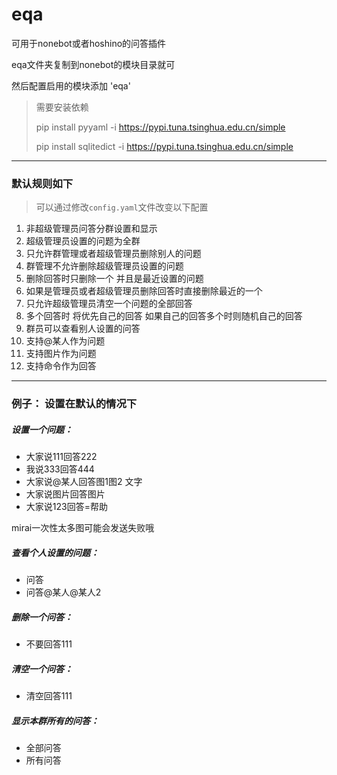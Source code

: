 # eqa
可用于nonebot或者hoshino的问答插件

eqa文件夹复制到nonebot的模块目录就可

然后配置启用的模块添加 'eqa'

> 需要安装依赖
>
> pip install pyyaml -i https://pypi.tuna.tsinghua.edu.cn/simple
>
> pip install sqlitedict -i https://pypi.tuna.tsinghua.edu.cn/simple
---
### 默认规则如下
> 可以通过修改`config.yaml`文件改变以下配置
1. 非超级管理员问答分群设置和显示
2. 超级管理员设置的问题为全群
3. 只允许群管理或者超级管理员删除别人的问题
4. 群管理不允许删除超级管理员设置的问题
5. 删除回答时只删除一个 并且是最近设置的问题
6. 如果是管理员或者超级管理员删除回答时直接删除最近的一个
7. 只允许超级管理员清空一个问题的全部回答
8. 多个回答时 将优先自己的回答 如果自己的回答多个时则随机自己的回答
9. 群员可以查看别人设置的问答
10. 支持@某人作为问题
11. 支持图片作为问题
12. 支持命令作为回答

---
### 例子： 设置在默认的情况下
##### 设置一个问题：
- 大家说111回答222
- 我说333回答444
- 大家说@某人回答图1图2 文字
- 大家说图片回答图片
- 大家说123回答=帮助

mirai一次性太多图可能会发送失败哦

##### 查看个人设置的问题：
- 问答
- 问答@某人@某人2

##### 删除一个问答：
- 不要回答111

##### 清空一个问答：
- 清空回答111

##### 显示本群所有的问答：
- 全部问答
- 所有问答
